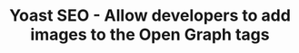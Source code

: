 ---
id: add-opengraph-images-filter
title: Yoast SEO - Allow developers to add images to the Open Graph tags
sidebar_label: Add images to the Open Graph tags
custom_edit_url: https://github.com/Yoast/developer-docs/edit/master/docs/customization/yoast-seo/filters/add-opengraph-images-filter.md
---